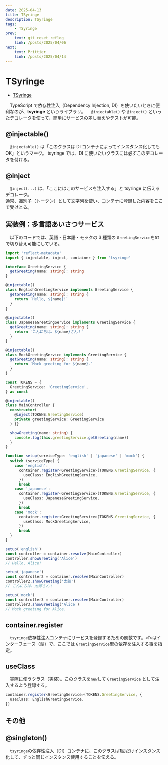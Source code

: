 ```yaml
---
date: 2025-04-13
title: TSyringe
description: TSyringe
tags: 
    - TSyringe
prev:
    text: git reset reflog
    link: /posts/2025/04/06
next:
    text: Prittier
    link: /posts/2025/04/14
---
```


# TSyringe

* [TSyringe](https://www.npmjs.com/package/tsyringe)

&emsp;TypeScript で依存性注入（Dependency Injection, DI）を使いたいときに便利なのが、**tsyringe** というライブラリ。
&emsp;`@injectable()` や `@inject()` といったデコレータを使って、簡単にサービスの差し替えやテストが可能。


## @injectable()

&emsp;`@injectable()` は「このクラスは DI コンテナによってインスタンス化しても OK」というマーク。
tsyringe では、DI に使いたいクラスには必ずこのデコレータを付ける。

## @inject

&emsp;`@inject(...)` は、「ここにはこのサービスを注入する」と tsyringe に伝えるデコレータ。  
通常、識別子（トークン）として文字列を使い、コンテナに登録した内容をここで受けとる。

## 実装例：多言語あいさつサービス

&emsp;以下のコードでは、英語・日本語・モックの 3 種類の `GreetingService`を`DI`で切り替え可能にしている。

```ts
import 'reflect-metadata'
import { injectable, inject, container } from 'tsyringe'

interface GreetingService {
  getGreeting(name: string): string
}

@injectable()
class EnglishGreetingService implements GreetingService {
  getGreeting(name: string): string {
    return `Hello, ${name}!`
  }
}

@injectable()
class JapaneseGreetingService implements GreetingService {
  getGreeting(name: string): string {
    return `こんにちは、${name}さん！`
  }
}

@injectable()
class MockGreetingService implements GreetingService {
  getGreeting(name: string): string {
    return `Mock greeting for ${name}.`
  }
}

const TOKENS = {
  GreetingService: 'GreetingService',
} as const

@injectable()
class MainController {
  constructor(
    @inject(TOKENS.GreetingService)
    private greetingService: GreetingService
  ) {}

  showGreeting(name: string) {
    console.log(this.greetingService.getGreeting(name))
  }
}

function setup(serviceType: 'english' | 'japanese' | 'mock') {
  switch (serviceType) {
    case 'english':
      container.register<GreetingService>(TOKENS.GreetingService, {
        useClass: EnglishGreetingService,
      })
      break
    case 'japanese':
      container.register<GreetingService>(TOKENS.GreetingService, {
        useClass: JapaneseGreetingService,
      })
      break
    case 'mock':
      container.register<GreetingService>(TOKENS.GreetingService, {
        useClass: MockGreetingService,
      })
      break
  }
}

setup('english')
const controller = container.resolve(MainController)
controller.showGreeting('Alice')
// Hello, Alice!

setup('japanese')
const controller2 = container.resolve(MainController)
controller2.showGreeting('太郎')
// こんにちは、太郎さん！

setup('mock')
const controller3 = container.resolve(MainController)
controller3.showGreeting('Alice')
// Mock greeting for Alice.
```

## container.register

&emsp;`tsyringe`依存性注入コンテナにサービスを登録するための関数です。`<T>`はインターフェース（型）で、ここでは `GreetingService`型の依存を注入する事を指定。

## useClass

&emsp;実際に使うクラス（実装）。このクラスを`new`して `GreetingService` として注入するよう登録する。

```ts
container.register<GreetingService>(TOKENS.GreetingService, {
  useClass: EnglishGreetingService,
})
```

## その他

## @singleton()

&emsp;`tsyringe`の依存性注入（DI）コンテナに、このクラスは1回だけインスタンス化して、ずっと同じインスタンス使用することを伝える。